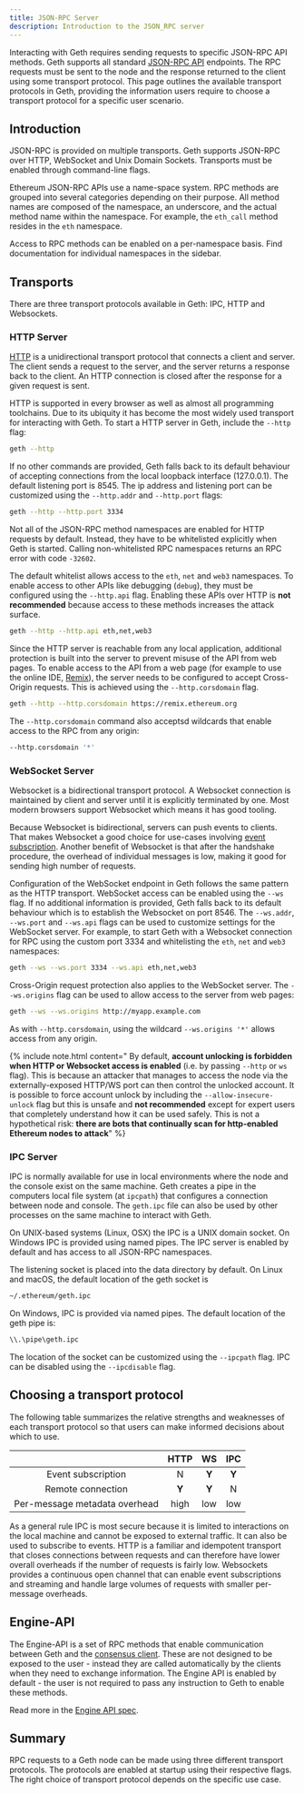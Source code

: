 ```yaml
---
title: JSON-RPC Server
description: Introduction to the JSON_RPC server
---
```


Interacting with Geth requires sending requests to specific JSON-RPC API methods. Geth supports all standard [JSON-RPC API](https://github.com/ethereum/execution-apis) endpoints.
The RPC requests must be sent to the node and the response returned to the client using some transport protocol. This page outlines the available transport protocols in Geth, providing the information users require to choose a transport protocol for a specific user scenario.

## Introduction

JSON-RPC is provided on multiple transports. Geth supports JSON-RPC over HTTP, WebSocket and Unix Domain Sockets. Transports must be enabled through
command-line flags.

Ethereum JSON-RPC APIs use a name-space system. RPC methods are grouped into several categories depending on their purpose. All method names are composed of
the namespace, an underscore, and the actual method name within the namespace. For example, the `eth_call` method resides in the `eth` namespace.

Access to RPC methods can be enabled on a per-namespace basis. Find documentation for individual namespaces in the sidebar.

## Transports

There are three transport protocols available in Geth: IPC, HTTP and Websockets.

### HTTP Server

[HTTP](https://developer.mozilla.org/en-US/docs/Web/HTTP) is a unidirectional transport protocol that connects a client and server. The client sends a request to the server, and the server returns a response back to the client. An HTTP connection is closed after the response for a given request is sent.

HTTP is supported in every browser as well as almost all programming toolchains. Due to its ubiquity it has become the most widely used transport for interacting with Geth. To start a HTTP server in Geth, include the `--http` flag:

```sh
geth --http
```

If no other commands are provided, Geth falls back to its default behaviour of accepting connections from the local loopback interface (127.0.0.1). The default listening port is 8545. The ip address and listening port can be customized using the `--http.addr` and `--http.port` flags:

```sh
geth --http --http.port 3334
```

Not all of the JSON-RPC method namespaces are enabled for HTTP requests by default. Instead, they have to be whitelisted explicitly when Geth is started. Calling non-whitelisted RPC namespaces returns an RPC error with code `-32602`.

The default whitelist allows access to the `eth`, `net` and `web3` namespaces. To enable access to other APIs like debugging (`debug`), they must be configured using the `--http.api` flag. Enabling these APIs over HTTP is **not recommended** because access to these methods increases the attack surface.

```sh
geth --http --http.api eth,net,web3
```

Since the HTTP server is reachable from any local application, additional protection is built into the server to prevent misuse of the API from web pages. To enable access to the API from a web page (for example to use the online IDE, [Remix](https://remix.ethereum.org)), the server needs to be configured to accept Cross-Origin requests. This is achieved using the `--http.corsdomain` flag.

```sh
geth --http --http.corsdomain https://remix.ethereum.org
```

The `--http.corsdomain` command also acceptsd wildcards that enable access to the RPC from any origin:

```sh
--http.corsdomain '*'
```

### WebSocket Server

Websocket is a bidirectional transport protocol. A Websocket connection is maintained by client and server until it is explicitly terminated by one. Most modern browsers support Websocket which means it has good tooling.

Because Websocket is bidirectional, servers can push events to clients. That makes Websocket a good choice for use-cases involving [event subscription](/docs/rpc/pubsub). Another benefit of Websocket is that after the handshake procedure, the overhead of individual messages is low,
making it good for sending high number of requests.

Configuration of the WebSocket endpoint in Geth follows the same pattern as the HTTP transport. WebSocket access can be enabled using the `--ws` flag. If no additional information is provided, Geth falls back to its default behaviour which is to establish the Websocket on port 8546. The `--ws.addr`, `--ws.port` and `--ws.api` flags can be used to customize settings for the WebSocket server. For example, to start Geth with a Websocket connection for RPC using
the custom port 3334 and whitelisting the `eth`, `net` and `web3` namespaces:

```sh
geth --ws --ws.port 3334 --ws.api eth,net,web3
```

Cross-Origin request protection also applies to the WebSocket server. The `--ws.origins` flag can be used to allow access to the server from web pages:

```sh
geth --ws --ws.origins http://myapp.example.com
```

As with `--http.corsdomain`, using the wildcard `--ws.origins '*'` allows access from any origin.

{% include note.html content=" By default, **account unlocking is forbidden when HTTP or Websocket access is enabled** (i.e. by passing `--http` or `ws` flag). This is because an attacker that manages to access the node via the externally-exposed HTTP/WS port can then control the unlocked account. It is possible to force account unlock by including the `--allow-insecure-unlock` flag but this is unsafe and **not recommended** except for expert users that completely understand how it can be used safely. This is not a hypothetical risk: **there are bots that continually scan for http-enabled Ethereum nodes to attack**" %}

### IPC Server

IPC is normally available for use in local environments where the node and the console exist on the same machine. Geth creates a pipe in the computers local file system (at `ipcpath`) that configures a connection between node and console. The `geth.ipc` file can also be used by other processes on the same machine to interact with Geth.

On UNIX-based systems (Linux, OSX) the IPC is a UNIX domain socket. On Windows IPC is provided using named pipes. The IPC server is enabled by default and has access to all JSON-RPC namespaces.

The listening socket is placed into the data directory by default. On Linux and macOS, the default location of the geth socket is

```sh
~/.ethereum/geth.ipc
```

On Windows, IPC is provided via named pipes. The default location of the geth pipe is:

```sh
\\.\pipe\geth.ipc
```

The location of the socket can be customized using the `--ipcpath` flag. IPC can be disabled
using the `--ipcdisable` flag.

## Choosing a transport protocol

The following table summarizes the relative strengths and weaknesses of each transport protocol so that users can make informed decisions about which to use.

|                               | HTTP  |  WS   |  IPC  |
| :---------------------------: | :---: | :---: | :---: |
|      Event subscription       |   N   | **Y** | **Y** |
|       Remote connection       | **Y** | **Y** |   N   |
| Per-message metadata overhead | high  |  low  |  low  |

As a general rule IPC is most secure because it is limited to interactions on the local machine and cannot be exposed to external traffic. It can also be used
to subscribe to events. HTTP is a familiar and idempotent transport that closes connections between requests and can therefore have lower overall overheads if the number of requests is fairly low. Websockets provides a continuous open channel that can enable event subscriptions and streaming and handle large volumes of requests with smaller per-message overheads.

## Engine-API

The Engine-API is a set of RPC methods that enable communication between Geth and the [consensus client](/docs/getting_started/consensus-clients). These are not designed to be exposed to the user - instead they are called automatically by the clients when they need to exchange information. The Engine API is enabled by default - the user is not required to pass any instruction to Geth to enable these methods.

Read more in the [Engine API spec](https://github.com/ethereum/execution-apis/blob/main/src/engine/specification.md).

## Summary

RPC requests to a Geth node can be made using three different transport protocols. The protocols are enabled at startup using their respective flags. The right choice of transport protocol depends on the specific use case.
